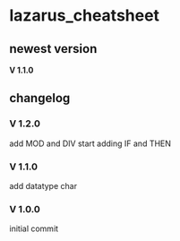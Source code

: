 # lazarus_cheatsheet
## newest version
**V 1.1.0**
<br>

## changelog

### V 1.2.0
add MOD and DIV
start adding IF and THEN

### V 1.1.0
add datatype char

### V 1.0.0
initial commit
